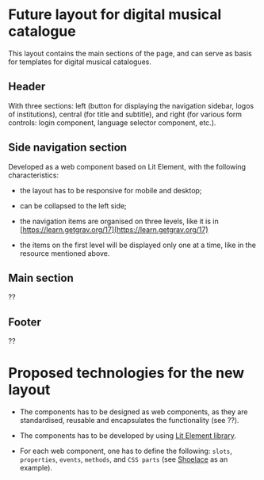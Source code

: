# Future layout for digital musical catalogue

This layout contains the main sections of the page, and can serve as basis for templates for digital musical catalogues.

## Header

With three sections: left (button for displaying the navigation sidebar, logos of institutions), central (for title and subtitle), and right (for various form controls: login component, language selector component, etc.).

## Side navigation section

Developed as a web component based on Lit Element, with the following characteristics:

* the layout has to be responsive for mobile and desktop;

* can be collapsed to the left side;

* the navigation items are organised on three levels, like it is in [https://learn.getgrav.org/17](https://learn.getgrav.org/17)

* the items on the first level will be displayed only one at a time, like in the resource mentioned above.


## Main section

??

## Footer

??


# Proposed technologies for the new layout

* The components has to be designed as web components, as they are standardised, reusable and encapsulates the functionality (see ??).

* The components has to be developed by using [Lit Element library](https://lit.dev/).

* For each web component, one has to define the following: ```slots```, ```properties```, ```events```, ```methods```, and ```CSS parts``` (see [Shoelace](https://shoelace.style) as an example).
